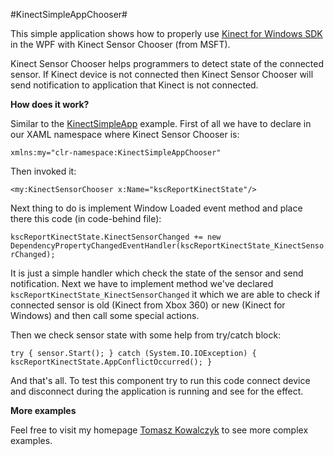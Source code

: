 #KinectSimpleAppChooser#


This simple application shows how to properly use [Kinect for Windows SDK](http://www.microsoft.com/en-us/kinectforwindows/ "Kinect for Windows SDK") in the WPF with Kinect Sensor Chooser (from MSFT).

Kinect Sensor Chooser helps programmers to detect state of the connected sensor. If Kinect device is not connected then Kinect Sensor Chooser will send notification to application that Kinect is not connected.

**How does it work?**

Similar to the [KinectSimpleApp](https://github.com/tkowalczyk/KinectSimpleApp "KinectSimpleApp") example. First of all we have to declare in our XAML namespace where Kinect Sensor Chooser is:

`xmlns:my="clr-namespace:KinectSimpleAppChooser"`

Then invoked it:

`<my:KinectSensorChooser x:Name="kscReportKinectState"/>`

Next thing to do is implement Window Loaded event method and place there this code (in code-behind file):

`kscReportKinectState.KinectSensorChanged += new DependencyPropertyChangedEventHandler(kscReportKinectState_KinectSensorChanged);`

It is just a simple handler which check the state of the sensor and send notification. Next we have to implement method we've declared `kscReportKinectState_KinectSensorChanged` it which we are able to check if connected sensor is old (Kinect from Xbox 360) or new (Kinect for Windows) and then call some special actions.

Then we check sensor state with some help from try/catch block:

`try
            {
                sensor.Start();
            }
            catch (System.IO.IOException)
            {
                kscReportKinectState.AppConflictOccurred();
            }
`

And that's all. To test this component try to run this code connect device and disconnect during the application is running and see for the effect.

**More examples**

Feel free to visit my homepage [Tomasz Kowalczyk](http://tomek.kownet.info/ "Tomasz Kowalczyk") to see more complex examples.